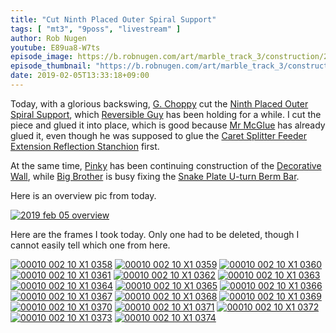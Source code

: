 ```yaml
---
title: "Cut Ninth Placed Outer Spiral Support"
tags: [ "mt3", "9poss", "livestream" ]
author: Rob Nugen
youtube: E89ua8-W7ts
episode_image: https://b.robnugen.com/art/marble_track_3/construction/2019/2019_feb_05_glued_9th_placed_outer_spiral_support.jpg
episode_thumbnail: "https://b.robnugen.com/art/marble_track_3/construction/2019/thumbs/2019_feb_05_glued_9th_placed_outer_spiral_support.jpg"
date: 2019-02-05T13:33:18+09:00
---
```


Today, with a glorious backswing, [G. Choppy](/workers/g_choppy/) cut the [Ninth Placed Outer Spiral Support](/p/9poss), which [Reversible Guy](/w/rg) has been holding for a while.  I cut the piece and glued it into place, which is good because [Mr McGlue](/w/mmg) has already glued it, even though he was supposed to glue the [Caret Splitter Feeder Extension Reflection Stanchion](/p/csfers) first.

At the same time, [Pinky](/w/pink) has been continuing construction of the [Decorative Wall](/p/pdw), while [Big Brother](/w/big) is busy fixing the [Snake Plate U-turn Berm Bar](/p/sputbb).

Here is an overview pic from today.

[![2019 feb 05 overview](//b.robnugen.com/art/marble_track_3/construction/2019/thumbs/2019_feb_05_overview.jpg)](//b.robnugen.com/art/marble_track_3/construction/2019/2019_feb_05_overview.jpg)

Here are the frames I took today.  Only one had to be deleted, though
I cannot easily tell which one from here.


[![00010 002 10 X1 0358](//b.robnugen.com/art/marble_track_3/frames/2018/thumbs/00010_002_10_X1_0358.jpg)](//b.robnugen.com/art/marble_track_3/frames/2018/00010_002_10_X1_0358.jpg)
[![00010 002 10 X1 0359](//b.robnugen.com/art/marble_track_3/frames/2018/thumbs/00010_002_10_X1_0359.jpg)](//b.robnugen.com/art/marble_track_3/frames/2018/00010_002_10_X1_0359.jpg)
[![00010 002 10 X1 0360](//b.robnugen.com/art/marble_track_3/frames/2018/thumbs/00010_002_10_X1_0360.jpg)](//b.robnugen.com/art/marble_track_3/frames/2018/00010_002_10_X1_0360.jpg)
[![00010 002 10 X1 0361](//b.robnugen.com/art/marble_track_3/frames/2018/thumbs/00010_002_10_X1_0361.jpg)](//b.robnugen.com/art/marble_track_3/frames/2018/00010_002_10_X1_0361.jpg)
[![00010 002 10 X1 0362](//b.robnugen.com/art/marble_track_3/frames/2018/thumbs/00010_002_10_X1_0362.jpg)](//b.robnugen.com/art/marble_track_3/frames/2018/00010_002_10_X1_0362.jpg)
[![00010 002 10 X1 0363](//b.robnugen.com/art/marble_track_3/frames/2018/thumbs/00010_002_10_X1_0363.jpg)](//b.robnugen.com/art/marble_track_3/frames/2018/00010_002_10_X1_0363.jpg)
[![00010 002 10 X1 0364](//b.robnugen.com/art/marble_track_3/frames/2018/thumbs/00010_002_10_X1_0364.jpg)](//b.robnugen.com/art/marble_track_3/frames/2018/00010_002_10_X1_0364.jpg)
[![00010 002 10 X1 0365](//b.robnugen.com/art/marble_track_3/frames/2018/thumbs/00010_002_10_X1_0365.jpg)](//b.robnugen.com/art/marble_track_3/frames/2018/00010_002_10_X1_0365.jpg)
[![00010 002 10 X1 0366](//b.robnugen.com/art/marble_track_3/frames/2018/thumbs/00010_002_10_X1_0366.jpg)](//b.robnugen.com/art/marble_track_3/frames/2018/00010_002_10_X1_0366.jpg)
[![00010 002 10 X1 0367](//b.robnugen.com/art/marble_track_3/frames/2018/thumbs/00010_002_10_X1_0367.jpg)](//b.robnugen.com/art/marble_track_3/frames/2018/00010_002_10_X1_0367.jpg)
[![00010 002 10 X1 0368](//b.robnugen.com/art/marble_track_3/frames/2018/thumbs/00010_002_10_X1_0368.jpg)](//b.robnugen.com/art/marble_track_3/frames/2018/00010_002_10_X1_0368.jpg)
[![00010 002 10 X1 0369](//b.robnugen.com/art/marble_track_3/frames/2018/thumbs/00010_002_10_X1_0369.jpg)](//b.robnugen.com/art/marble_track_3/frames/2018/00010_002_10_X1_0369.jpg)
[![00010 002 10 X1 0370](//b.robnugen.com/art/marble_track_3/frames/2018/thumbs/00010_002_10_X1_0370.jpg)](//b.robnugen.com/art/marble_track_3/frames/2018/00010_002_10_X1_0370.jpg)
[![00010 002 10 X1 0371](//b.robnugen.com/art/marble_track_3/frames/2018/thumbs/00010_002_10_X1_0371.jpg)](//b.robnugen.com/art/marble_track_3/frames/2018/00010_002_10_X1_0371.jpg)
[![00010 002 10 X1 0372](//b.robnugen.com/art/marble_track_3/frames/2018/thumbs/00010_002_10_X1_0372.jpg)](//b.robnugen.com/art/marble_track_3/frames/2018/00010_002_10_X1_0372.jpg)
[![00010 002 10 X1 0373](//b.robnugen.com/art/marble_track_3/frames/2018/thumbs/00010_002_10_X1_0373.jpg)](//b.robnugen.com/art/marble_track_3/frames/2018/00010_002_10_X1_0373.jpg)
[![00010 002 10 X1 0374](//b.robnugen.com/art/marble_track_3/frames/2018/thumbs/00010_002_10_X1_0374.jpg)](//b.robnugen.com/art/marble_track_3/frames/2018/00010_002_10_X1_0374.jpg)
